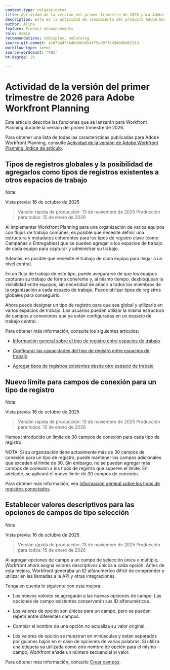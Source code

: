 ```yaml
---
content-type: release-notes
title: Actividad de la versión del primer trimestre de 2026 para Adobe Workfront Planning
description: Esta es la actividad de lanzamiento del producto Adobe Workfront Planning para el primer trimestre de 2026.
author: Alina
feature: Product Announcements
role: Admin
recommendations: noDisplay, noCatalog
source-git-commit: ac079ad7cb4b696cb54ff5ad8ff34940d0d62913
workflow-type: tm+mt
source-wordcount: '491'
ht-degree: 2%

---
```


# Actividad de la versión del primer trimestre de 2026 para Adobe Workfront Planning

Este artículo describe las funciones que se lanzarán para Workfront Planning durante la versión del primer trimestre de 2026.

<!--keep the sentence below for all future quarterly release pages-->

Para obtener una lista de todas las características publicadas para Adobe Workfront Planning, consulte [Actividad de la versión de Adobe Workfront Planning: índice de artículo](/help/quicksilver/product-announcements/product-releases/planning-release-activity/planning-release-activity-article-index.md).


## Tipos de registros globales y la posibilidad de agregarlos como tipos de registros existentes a otros espacios de trabajo

>[!NOTE]
>
>Vista previa: 16 de octubre de 2025
>>Versión rápida de producción: 13 de noviembre de 2025
>>Producción para todos: 15 de enero de 2026

Al implementar Workfront Planning para una organización de varios equipos con flujos de trabajo comunes, es posible que necesite definir una estructura y metadatos coherentes para los tipos de registro clave (como Campañas o Entregables) que se pueden agregar a los espacios de trabajo de cada equipo para capturar y administrar su trabajo.

Además, es posible que necesite el trabajo de cada equipo para llegar a un nivel central.

En un flujo de trabajo de este tipo, puede asegurarse de que los equipos capturan su trabajo de forma coherente y, al mismo tiempo, desbloquean la visibilidad entre equipos, sin necesidad de añadir a todos los miembros de la organización a cada espacio de trabajo. Puede utilizar tipos de registros globales para conseguirlo.

Ahora puede designar un tipo de registro para que sea global y utilizarlo en varios espacios de trabajo. Los usuarios pueden utilizar la misma estructura de campos y conexiones que ya están configuradas en un espacio de trabajo central.

Para obtener más información, consulte los siguientes artículos:

* [Información general sobre el tipo de registro entre espacios de trabajo](/help/quicksilver/planning/architecture/cross-workspace-record-types-overview.md)

* [Configurar las capacidades del tipo de registro entre espacios de trabajo](/help/quicksilver/planning/architecture/configure-record-type-cross-workspace-capabilities.md)

* [Agregar tipos de registros existentes desde otro espacio de trabajo](/help/quicksilver/planning/architecture/add-existing-record-types-from-another-workspace.md)

## Nuevo límite para campos de conexión para un tipo de registro

>[!NOTE]
>
>Vista previa: 16 de octubre de 2025
>>Versión rápida de producción: 13 de noviembre de 2025
>>Producción para todos: 15 de enero de 2026

Hemos introducido un límite de 30 campos de conexión para cada tipo de registro.

NOTA: Si su organización tiene actualmente más de 30 campos de conexión para un tipo de registro, puede mantener los campos adicionales que exceden el límite de 30. Sin embargo, no se pueden agregar más campos de conexión a los tipos de registro que superen el límite. En adelante, se aplicará el nuevo límite de 30 campos de conexión.

Para obtener más información, vea [Información general sobre los tipos de registros conectados](/help/quicksilver/planning/architecture/connect-record-types-overview.md).

## Establecer valores descriptivos para las opciones de campos de tipo selección

>[!NOTE]
>
>Vista previa: 16 de octubre de 2025
>>Versión rápida de producción: 13 de noviembre de 2025
>>Producción para todos: 15 de enero de 2026

Al agregar opciones de campo a un campo de selección única o múltiple, Workfront ahora asigna valores descriptivos únicos a cada opción. Antes de esta mejora, Workfront generaba un ID alfanumérico difícil de comprender y utilizar en las llamadas a la API y otras integraciones.

Tenga en cuenta lo siguiente con esta mejora:

* Los nuevos valores se agregarán a las nuevas opciones de campo. Las opciones de campo existentes conservarán sus ID alfanuméricos.

* Los valores de opción son únicos para un campo, pero se pueden repetir entre diferentes campos.

* Cambiar el nombre de una opción no actualiza su valor original.

* Los valores de opción se muestran en minúsculas y están separados por guiones bajos en el caso de opciones de varias palabras. Si utiliza una etiqueta ya utilizada como otro nombre de opción para el mismo campo, Workfront añade un número secuencial al valor.

Para obtener más información, consulte [Crear campos](/help/quicksilver/planning/fields/create-fields.md).